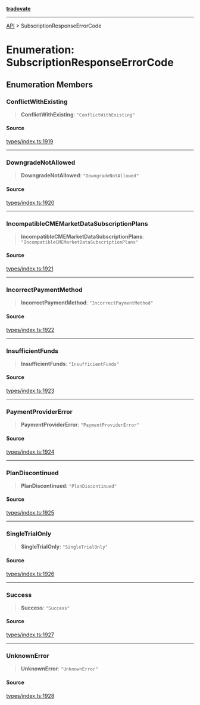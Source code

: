 [**tradovate**](../README.md)

***

[API](../API.md) > SubscriptionResponseErrorCode

# Enumeration: SubscriptionResponseErrorCode

## Enumeration Members

### ConflictWithExisting

> **ConflictWithExisting**: `"ConflictWithExisting"`

#### Source

[types/index.ts:1919](https://github.com/cgilly2fast/tradovate-typescript/blob/b1caea5/src/types/index.ts#L1919)

***

### DowngradeNotAllowed

> **DowngradeNotAllowed**: `"DowngradeNotAllowed"`

#### Source

[types/index.ts:1920](https://github.com/cgilly2fast/tradovate-typescript/blob/b1caea5/src/types/index.ts#L1920)

***

### IncompatibleCMEMarketDataSubscriptionPlans

> **IncompatibleCMEMarketDataSubscriptionPlans**: `"IncompatibleCMEMarketDataSubscriptionPlans"`

#### Source

[types/index.ts:1921](https://github.com/cgilly2fast/tradovate-typescript/blob/b1caea5/src/types/index.ts#L1921)

***

### IncorrectPaymentMethod

> **IncorrectPaymentMethod**: `"IncorrectPaymentMethod"`

#### Source

[types/index.ts:1922](https://github.com/cgilly2fast/tradovate-typescript/blob/b1caea5/src/types/index.ts#L1922)

***

### InsufficientFunds

> **InsufficientFunds**: `"InsufficientFunds"`

#### Source

[types/index.ts:1923](https://github.com/cgilly2fast/tradovate-typescript/blob/b1caea5/src/types/index.ts#L1923)

***

### PaymentProviderError

> **PaymentProviderError**: `"PaymentProviderError"`

#### Source

[types/index.ts:1924](https://github.com/cgilly2fast/tradovate-typescript/blob/b1caea5/src/types/index.ts#L1924)

***

### PlanDiscontinued

> **PlanDiscontinued**: `"PlanDiscontinued"`

#### Source

[types/index.ts:1925](https://github.com/cgilly2fast/tradovate-typescript/blob/b1caea5/src/types/index.ts#L1925)

***

### SingleTrialOnly

> **SingleTrialOnly**: `"SingleTrialOnly"`

#### Source

[types/index.ts:1926](https://github.com/cgilly2fast/tradovate-typescript/blob/b1caea5/src/types/index.ts#L1926)

***

### Success

> **Success**: `"Success"`

#### Source

[types/index.ts:1927](https://github.com/cgilly2fast/tradovate-typescript/blob/b1caea5/src/types/index.ts#L1927)

***

### UnknownError

> **UnknownError**: `"UnknownError"`

#### Source

[types/index.ts:1928](https://github.com/cgilly2fast/tradovate-typescript/blob/b1caea5/src/types/index.ts#L1928)
